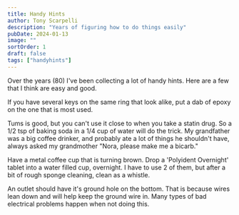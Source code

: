 ```yaml
---
title: Handy Hints
author: Tony Scarpelli
description: "Years of figuring how to do things easily"
pubDate: 2024-01-13
image: ""
sortOrder: 1
draft: false
tags: ["handyhints"]
---
```


Over the years (80) I've been collecting a lot of handy hints.
Here are a few that I think are easy and good.

If you have several keys on the same ring that look alike, put a dab of epoxy on the one that is most used.

Tums is good, but you can't use it close to when you take a statin drug. So a 1/2 tsp of baking soda in a 1/4 cup of water will do the trick. My grandfather was a big coffee drinker, and probably ate a lot of things he shouldn't have, always asked my grandmother "Nora, please make me a bicarb."

Have a metal coffee cup that is turning brown. Drop a 'Polyident Overnight' tablet into a water filled cup, overnight. I have to use 2 of them, but after a bit of rough sponge cleaning, clean as a whistle.

An outlet should have it's ground hole on the bottom. That is because wires lean down and will help keep the ground wire in. Many types of bad electrical problems happen when not doing this.

